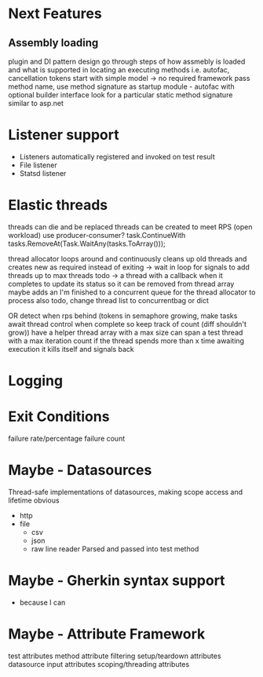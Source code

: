# Next Features
## Assembly loading
plugin and DI pattern design 
go through steps of how assmebly is loaded and what is supported in locating an executing methods
i.e. autofac, cancellation tokens
start with simple model -> no required framework
pass method name, use method signature as startup module
    - autofac with optional builder interface
    look for a particular static method signature similar to asp.net

# Listener support
 - Listeners automatically registered and invoked on test result
 - File listener
 - Statsd listener

# Elastic threads
threads can die and be replaced
threads can be created to meet RPS (open workload)
use producer-consumer?
task.ContinueWith
tasks.RemoveAt(Task.WaitAny(tasks.ToArray()));


thread allocator loops around and continuously cleans up old threads and creates new as required
instead of exiting -> wait in loop for signals to add threads up to max threads
todo -> a thread with a callback when it completes to update its status so it can be removed from thread array
maybe adds an I'm finished to a concurrent queue for the thread allocator to process
also todo, change thread list to concurrentbag or dict

OR
 detect when rps behind (tokens in semaphore growing, make tasks await thread control when complete so keep track of count (diff shouldn't grow))
 have a helper thread array with a max size
can span a test thread with a max iteration count
if the thread spends more than x time awaiting execution it kills itself and signals back


# Logging

# Exit Conditions
failure rate/percentage
failure count

# Maybe - Datasources
Thread-safe implementations of datasources, making scope access and lifetime obvious
 - http
 - file
   - csv
   - json
   - raw line reader
Parsed and passed into test method

# Maybe - Gherkin syntax support
 - because I can

# Maybe - Attribute Framework
test attributes
method attribute filtering
setup/teardown attributes
datasource input attributes
scoping/threading attributes
